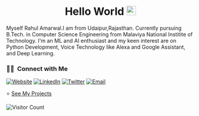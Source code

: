 <div align="center">
  <h1> Hello World <img src="https://media.giphy.com/media/hvRJCLFzcasrR4ia7z/giphy.gif" width="25px"></h1>
</div>

Myself Rahul Amarwal.I am from Udaipur,Rajasthan. Currently pursuing B.Tech. in Computer Science Engineering from Malaviya National Institite of Technology. I'm an ML and AI enthusiast and my keen interest are on Python Development, Voice Technology like Alexa and Google Assistant, and Deep Learning.



<h3> 🤝🏻 &nbsp;Connect with Me </h3>

<p >
<a href="https://rahulamarwal.github.io"><img alt="Website" src="https://img.shields.io/badge/Website-rahulamarwal.github.io-blue?style=flat-square&logo=google-chrome"></a>
<a href="https://www.linkedin.com/in/rahul-amarwal/"><img alt="LinkedIn" src="https://img.shields.io/badge/LinkedIn-rahulamarwal-blue?style=flat-square&logo=linkedin"></a>
<a href="https://twitter.com/rahulamarwal"><img alt="Twitter" src="https://img.shields.io/badge/Twiiter-rahulamarwal-blue?style=flat-square&logo=twitter"></a>
<a href="mailto:rahulamarwal418@gmail.com"><img alt="Email" src="https://img.shields.io/badge/Email-rahulamarwal418@gmail.com-blue?style=flat-square&logo=gmail"></a>
</p>

⭐️ [See My Projects](https://github.com/ArynKr)


![Visitor Count](https://profile-counter.glitch.me/rahulamarwal/count.svg)
